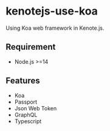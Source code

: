 # kenotejs-use-koa

Using Koa web framework in Kenote.js.

## Requirement

- Node.js >=14

## Features

- Koa
- Passport
- Json Web Token
- GraphQL
- Typescript